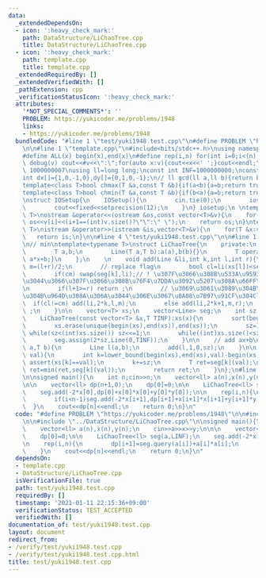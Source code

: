 ```yaml
---
data:
  _extendedDependsOn:
  - icon: ':heavy_check_mark:'
    path: DataStructure/LiChaoTree.cpp
    title: DataStructure/LiChaoTree.cpp
  - icon: ':heavy_check_mark:'
    path: template.cpp
    title: template.cpp
  _extendedRequiredBy: []
  _extendedVerifiedWith: []
  _pathExtension: cpp
  _verificationStatusIcon: ':heavy_check_mark:'
  attributes:
    '*NOT_SPECIAL_COMMENTS*': ''
    PROBLEM: https://yukicoder.me/problems/1948
    links:
    - https://yukicoder.me/problems/1948
  bundledCode: "#line 1 \"test/yuki1948.test.cpp\"\n#define PROBLEM \"https://yukicoder.me/problems/1948\"\
    \n\n#line 1 \"template.cpp\"\n#include<bits/stdc++.h>\nusing namespace std;\n\
    #define ALL(x) begin(x),end(x)\n#define rep(i,n) for(int i=0;i<(n);i++)\n#define\
    \ debug(v) cout<<#v<<\":\";for(auto x:v){cout<<x<<' ';}cout<<endl;\n#define mod\
    \ 1000000007\nusing ll=long long;\nconst int INF=1000000000;\nconst ll LINF=1001002003004005006ll;\n\
    int dx[]={1,0,-1,0},dy[]={0,1,0,-1};\n// ll gcd(ll a,ll b){return b?gcd(b,a%b):a;}\n\
    template<class T>bool chmax(T &a,const T &b){if(a<b){a=b;return true;}return false;}\n\
    template<class T>bool chmin(T &a,const T &b){if(b<a){a=b;return true;}return false;}\n\
    \nstruct IOSetup{\n    IOSetup(){\n        cin.tie(0);\n        ios::sync_with_stdio(0);\n\
    \        cout<<fixed<<setprecision(12);\n    }\n} iosetup;\n \ntemplate<typename\
    \ T>\nostream &operator<<(ostream &os,const vector<T>&v){\n    for(int i=0;i<(int)v.size();i++)\
    \ os<<v[i]<<(i+1==(int)v.size()?\"\":\" \");\n    return os;\n}\ntemplate<typename\
    \ T>\nistream &operator>>(istream &is,vector<T>&v){\n    for(T &x:v)is>>x;\n \
    \   return is;\n}\n\n#line 4 \"test/yuki1948.test.cpp\"\n\n#line 1 \"DataStructure/LiChaoTree.cpp\"\
    \n// min\ntemplate<typename T>\nstruct LiChaoTree{\n    private:\n    struct Line{\n\
    \        T a,b;\n        Line(T a,T b):a(a),b(b){}\n        T operator()(T x){return\
    \ a*x+b;}\n    };\n    \n    void add(Line &li,int k,int l,int r){\n        int\
    \ m=(l+r)/2;\n        // replace flag\n        bool cl=li(xs[l])<seg[k](xs[l]),cm=li(xs[m])<seg[k](xs[m]);\n\
    \        if(cm) swap(seg[k],li);// ! \u307F\u3066\u308B\u533A\u9593\u306B\u304A\
    \u3044\u3066\u307F\u3066\u308B\u76F4\u7DDA\u3092\u5207\u308A\u66FF\u3048\u308B\
    \n        if(l+1>=r) return ;\n        // \u3069\u3061\u3089\u304B\u306B\u3057\
    \u304B\u964D\u308A\u306A\u3044\u306E\u3067\u8A08\u7B97\u91CF\u304Clog\n      \
    \  if(cl!=cm) add(li,2*k,l,m);\n        else add(li,2*k+1,m,r);\n        return\
    \ ;\n    }\n\n    vector<T> xs;\n    vector<Line> seg;\n    int sz;\n\n    public:\n\
    \    LiChaoTree(const vector<T> &x,T TINF):xs(x){\n        sort(begin(xs),end(xs));\n\
    \        xs.erase(unique(begin(xs),end(xs)),end(xs));\n        sz=1;\n       \
    \ while(sz<(int)xs.size()) sz<<=1;\n        while((int)xs.size()<sz) xs.push_back(xs.back()+1);\n\
    \        seg.assign(2*sz,Line(0,TINF));\n    }\n\n    // add ax+b\n    void add(T\
    \ a,T b){\n        Line l(a,b);\n        add(l,1,0,sz);\n    }\n\n    T query(T\
    \ val){\n        int k=lower_bound(begin(xs),end(xs),val)-begin(xs);\n       \
    \ assert(xs[k]==val);\n        k+=sz;\n        T ret=seg[k](val);\n        for(;k;k>>=1)\
    \ ret=min(ret,seg[k](val));\n        return ret;\n    }\n};\n#line 6 \"test/yuki1948.test.cpp\"\
    \n\nsigned main(){\n    int n;cin>>n;\n    vector<ll> a(n),x(n),y(n);\n    cin>>a>>x>>y;\n\
    \n\n    vector<ll> dp(n+1,0);\n    dp[0]=0;\n\n    LiChaoTree<ll> seg(a,LINF);\n\
    \    seg.add(-2*x[0],dp[0]+x[0]*x[0]+y[0]*y[0]);\n\n    rep(i,n){\n        dp[i+1]=seg.query(a[i])+a[i]*a[i];\n\
    \        if(i<n-1)seg.add(-2*x[i+1],dp[i+1]+x[i+1]*x[i+1]+y[i+1]*y[i+1]);\n  \
    \  }\n    cout<<dp[n]<<endl;\n    return 0;\n}\n"
  code: "#define PROBLEM \"https://yukicoder.me/problems/1948\"\n\n#include \"../template.cpp\"\
    \n\n#include \"../DataStructure/LiChaoTree.cpp\"\n\nsigned main(){\n    int n;cin>>n;\n\
    \    vector<ll> a(n),x(n),y(n);\n    cin>>a>>x>>y;\n\n\n    vector<ll> dp(n+1,0);\n\
    \    dp[0]=0;\n\n    LiChaoTree<ll> seg(a,LINF);\n    seg.add(-2*x[0],dp[0]+x[0]*x[0]+y[0]*y[0]);\n\
    \n    rep(i,n){\n        dp[i+1]=seg.query(a[i])+a[i]*a[i];\n        if(i<n-1)seg.add(-2*x[i+1],dp[i+1]+x[i+1]*x[i+1]+y[i+1]*y[i+1]);\n\
    \    }\n    cout<<dp[n]<<endl;\n    return 0;\n}\n"
  dependsOn:
  - template.cpp
  - DataStructure/LiChaoTree.cpp
  isVerificationFile: true
  path: test/yuki1948.test.cpp
  requiredBy: []
  timestamp: '2021-01-11 22:15:36+09:00'
  verificationStatus: TEST_ACCEPTED
  verifiedWith: []
documentation_of: test/yuki1948.test.cpp
layout: document
redirect_from:
- /verify/test/yuki1948.test.cpp
- /verify/test/yuki1948.test.cpp.html
title: test/yuki1948.test.cpp
---
```

